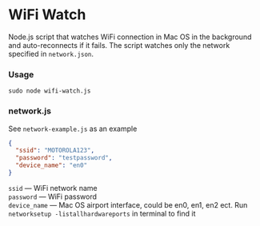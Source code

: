 # WiFi Watch
Node.js script that watches WiFi connection in Mac OS in the background and auto-reconnects if it fails. The script watches only the network specified in `network.json`.

### Usage
`sudo node wifi-watch.js`

### network.js
 See `network-example.js` as an example
```json
{
  "ssid": "MOTOROLA123",
  "password": "testpassword",
  "device_name": "en0" 
}
```
`ssid` — WiFi network name  
`password` — WiFi password  
`device_name` — Mac OS airport interface, could be en0, en1, en2 ect. Run `networksetup -listallhardwareports` in terminal to find it
